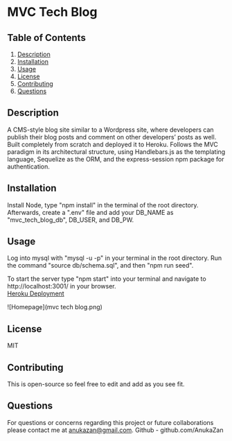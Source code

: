 # MVC Tech Blog

## Table of Contents
1. [Description](#description)
2. [Installation](#installation)
3. [Usage](#usage)
4. [License](#license)
5. [Contributing](#contributing)
6. [Questions](#questions)

## Description
A CMS-style blog site similar to a Wordpress site, where developers can publish their blog posts and comment on other developers’ posts as well. 
Built completely from scratch and deployed it to Heroku. Follows the MVC paradigm in its architectural structure, using Handlebars.js as the templating language, Sequelize as the ORM, and the express-session npm package for authentication.

## Installation
Install Node, type "npm install" in the terminal of the root directory.
Afterwards, create a ".env" file and add your DB_NAME as "mvc_tech_blog_db", DB_USER, and DB_PW.

## Usage
Log into mysql with "mysql -u <mysql username> -p"  in your terminal in the root directory. Run the command "source db/schema.sql", and then "npm run seed".

To start the server type "npm start" into your terminal and navigate to http://localhost:3001/ in your browser.  
[Heroku Deployment](https://protected-journey-29022.herokuapp.com/)

![Homepage](mvc tech blog.png)

## License
MIT

## Contributing
This is open-source so feel free to edit and add as you see fit.

## Questions
For questions or concerns regarding this project or future collaborations please contact me at anukazan@gmail.com.
Github - github.com/AnukaZan
